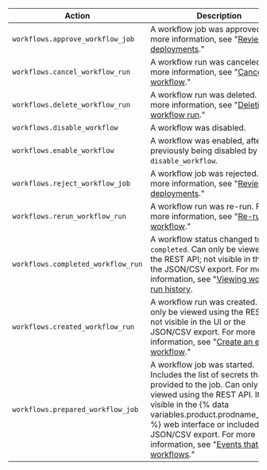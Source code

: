 | Action | Description
|--------|------------
| `workflows.approve_workflow_job` | A workflow job was approved. For more information, see "[Reviewing deployments](/actions/managing-workflow-runs/reviewing-deployments)."
| `workflows.cancel_workflow_run` | A workflow run was canceled. For more information, see "[Canceling a workflow](/actions/managing-workflow-runs/canceling-a-workflow)."
| `workflows.delete_workflow_run` | A workflow run was deleted. For more information, see "[Deleting a workflow run](/actions/managing-workflow-runs/deleting-a-workflow-run)."
| `workflows.disable_workflow` | A workflow was disabled.
| `workflows.enable_workflow` | A workflow was enabled, after previously being disabled by `disable_workflow`.
| `workflows.reject_workflow_job` | A workflow job was rejected. For more information, see "[Reviewing deployments](/actions/managing-workflow-runs/reviewing-deployments)."
| `workflows.rerun_workflow_run` | A workflow run was re-run. For more information, see "[Re-running a workflow](/actions/managing-workflow-runs/re-running-a-workflow)."
| `workflows.completed_workflow_run` | A workflow status changed to `completed`. Can only be viewed using the REST API; not visible in the UI or the JSON/CSV export. For more information, see "[Viewing workflow run history](/actions/managing-workflow-runs/viewing-workflow-run-history).
| `workflows.created_workflow_run` | A workflow run was created. Can only be viewed using the REST API; not visible in the UI or the JSON/CSV export. For more information, see "[Create an example workflow](/actions/learn-github-actions/introduction-to-github-actions#create-an-example-workflow)."
| `workflows.prepared_workflow_job` | A workflow job was started. Includes the list of secrets that were provided to the job. Can only be viewed using the REST API. It is not visible in the {% data variables.product.prodname_dotcom %} web interface or included in the JSON/CSV export. For more information, see "[Events that trigger workflows](/actions/reference/events-that-trigger-workflows)."
